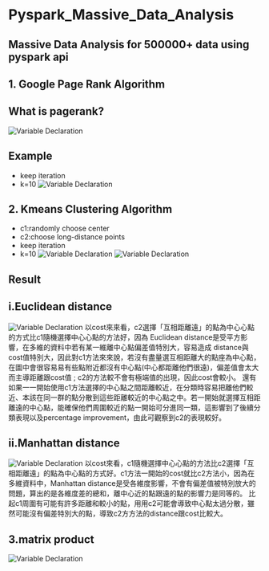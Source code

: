 # Pyspark_Massive_Data_Analysis

## Massive Data Analysis for 500000+ data using pyspark api

## 1. Google Page Rank Algorithm
## What is pagerank?
![Variable Declaration](/pyspark_img/googlepagerank.jpeg)
## Example
* keep iteration 
* k=10
![Variable Declaration](/pyspark_img/pagerankkkk.jpeg)
## 2. Kmeans Clustering Algorithm
* c1:randomly choose center 
* c2:choose long-distance points
* keep iteration
* k=10
![Variable Declaration](/pyspark_img/kmeans_algo.png
)
![Variable Declaration](/pyspark_img/kmeanss.png)
## Result
## i.Euclidean distance
![Variable Declaration](/pyspark_img/Euclidean.png)
以cost來來看，c2選擇「互相距離遠」的點為中⼼心點的⽅式比c1隨機選擇中⼼心點的⽅法好，因為 Euclidean distance是受平方影響，在多維的資料中若有某一維離中心點偏差值特別大，容易造成 distance與cost值特別大，因此對c1方法來來說，若沒有盡量選互相距離大的點座為中心點，在圖中會很容易易有些點附近都沒有中心點(中心都距離他們很遠)，偏差值會太大而主導距離跟cost值 ; c2的⽅法較不會有極端值的出現，因此cost會較小。 還有如果⼀一開始使用c1⽅法選擇的中⼼點之間距離較近，在分類時容易把離他們較近、本該在同⼀群的點分散到這些距離較近的中⼼點之中。若一開始就選擇互相距離遠的中⼼點，能確保他們周圍較近的點⼀開始可分進同⼀類，這影響到了後續分類表現以及percentage improvement，由此可觀察到c2的表現較好。
## ii.Manhattan distance
![Variable Declaration](/pyspark_img/manhattan.png)
以cost來看，c1隨機選擇中⼼心點的⽅法比c2選擇「互相距離遠」的點為中心點的⽅式好。c1⽅法⼀開始的cost就比c2⽅法⼩，因為在多維資料中，Manhattan distance是受各維度影響，不會有偏差值被特別放大的問題，算出的是各維度差的總和，離中心近的點跟遠的點的影響力是同等的。 比起c1周圍有可能有許多距離和較小的點，⽤用c2可能會導致中心點太過分散，雖然可能沒有偏差特別大的點，導致c2⽅方法的distance跟cost比較大。
## 3.matrix product
![Variable Declaration](/pyspark_img/matrix-multiplication.png)
